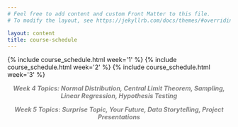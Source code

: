 ```yaml
---
# Feel free to add content and custom Front Matter to this file.
# To modify the layout, see https://jekyllrb.com/docs/themes/#overriding-theme-defaults

layout: content
title: course-schedule
---
```


{% include course_schedule.html week='1' %}
{% include course_schedule.html week='2' %}
{% include course_schedule.html week='3' %}
<!-- {% include course_schedule.html week='4' %}
{% include course_schedule.html week='5' %} -->

<style>.week-sub {text-align: center; font-style: italic; font-weight: bold; color: grey;}</style>

<!-- <p class="week-sub">Week 2 Topics: Exploratory Data Analysis, Algorithms, Probability</p>

<p class="week-sub">Week 3 Topics: Probability, Control Flow, Simulations, Ethics, Random Variables</p> -->

<p class="week-sub">Week 4 Topics: Normal Distribution, Central Limit Theorem, Sampling, Linear Regression, Hypothesis Testing</p>

<p class="week-sub">Week 5 Topics: Surprise Topic, Your Future, Data Storytelling, Project Presentations</p>